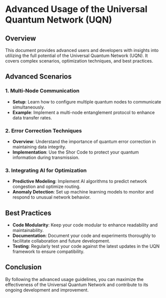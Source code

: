 # Advanced Usage of the Universal Quantum Network (UQN)

## Overview

This document provides advanced users and developers with insights into utilizing the full potential of the Universal Quantum Network (UQN). It covers complex scenarios, optimization techniques, and best practices.

## Advanced Scenarios

### 1. Multi-Node Communication

- **Setup**: Learn how to configure multiple quantum nodes to communicate simultaneously.
- **Example**: Implement a multi-node entanglement protocol to enhance data transfer rates.

### 2. Error Correction Techniques

- **Overview**: Understand the importance of quantum error correction in maintaining data integrity.
- **Implementation**: Use the Shor Code to protect your quantum information during transmission.

### 3. Integrating AI for Optimization

- **Predictive Modeling**: Implement AI algorithms to predict network congestion and optimize routing.
- **Anomaly Detection**: Set up machine learning models to monitor and respond to unusual network behavior.

## Best Practices

- **Code Modularity**: Keep your code modular to enhance readability and maintainability.
- **Documentation**: Document your code and experiments thoroughly to facilitate collaboration and future development.
- **Testing**: Regularly test your code against the latest updates in the UQN framework to ensure compatibility.

## Conclusion

By following the advanced usage guidelines, you can maximize the effectiveness of the Universal Quantum Network and contribute to its ongoing development and improvement.
